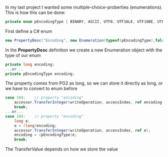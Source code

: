 In my last project I wanted some multiple-choice-proberties (enumerations).
This is how this can be done:

```C#
private enum pEncodingType { BINARY, ASCII, UTF8, UTF16LE, UTF16BE, UTF32, Systemdefault }
```
First define a C# enum

```C#
new PropertyDesc("Encoding", new Enumeration(typeof(pEncodingType),false), 104, "How to encode text data.", "Connection")
```
In the **PropertyDesc** definition we create a new Enumeration object with the type of our enum 

```C#
private long encoding;
...or...
private pEncodingType encoding;
```
The property comes from PG2 as long, so we can store it directly as long, or we have to convert to enum before

```C#
case 104:    // property "encoding"
    accessor.TransferInteger(writeOperation, accessIndex, ref encoding);
    break;
...or...
case 104:    // property "encoding"
    long e;
    e = (long)encoding;
    accessor.TransferInteger(writeOperation, accessIndex, ref e);
    encoding = (pEncodingType)e;
    break;
```
The TransferValue depends on how we store the value

